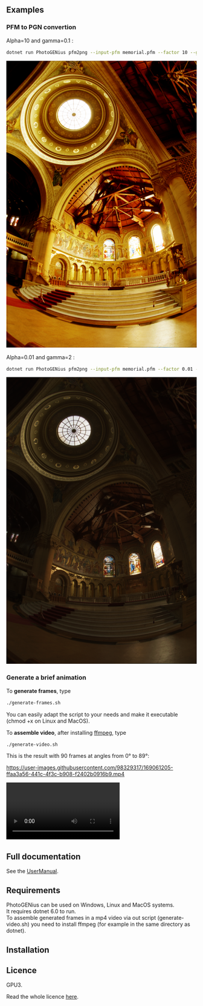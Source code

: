 ## Examples

### PFM to PGN convertion
Alpha=10 and gamma=0.1 : 
```bash
dotnet run PhotoGENius pfm2png --input-pfm memorial.pfm --factor 10 --gamma 0.1 --output-png prova1.png
 ```
![](PhotoGENius/prova1.png)

Alpha=0.01 and gamma=2 : 
```bash
dotnet run PhotoGENius pfm2png --input-pfm memorial.pfm --factor 0.01 --gamma 2 --output-png prova2.png
 ```
![](PhotoGENius/prova2.png)

### Generate a brief animation

To **generate frames**, type
```bash
./generate-frames.sh
```
You can easily adapt the script to your needs and make it executable (chmod +x on Linux and MacOS).

To **assemble video**, after installing [ffmpeg](https://www.ffmpeg.org/download.html), type
```bash
./generate-video.sh
```
This is the result with 90 frames at angles from 0° to 89°:


https://user-images.githubusercontent.com/98329317/169061205-ffaa3a56-441c-4f3c-b908-f2402b0916b9.mp4


![](https://github.com/frasalt/PhotoGENius/blob/fd2d075096b5d7245f448f3c12d129136049598c/PhotoGENius/video/animation.mp4)

## Full documentation
See the [UserManual](UserManual).

## Requirements
PhotoGENius can be used on Windows, Linux and MacOS systems.\
It requires dotnet 6.0 to run.\
To assemble generated frames in a mp4 video via out script (generate-video.sh) you need 
to install ffmpeg (for example in the same directory as dotnet).

## Installation

## Licence
GPU3.

Read the whole licence [here](LICENCE).
